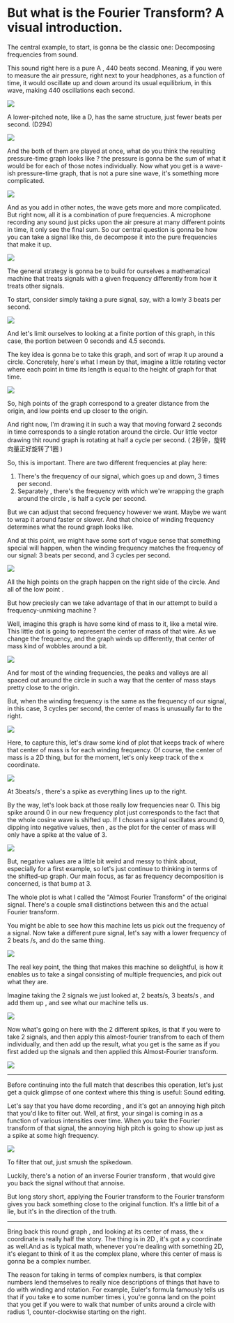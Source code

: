 
# But what is the Fourier Transform? A visual introduction.

The central example, to start, is gonna be the classic one: Decomposing frequencies from sound. 

This sound right here is a pure A , 440 beats second. Meaning, if you were to measure the air pressure, right next to your headphones, as a function of time, it would oscillate up and down around its usual equilibrium, in this wave, making 440 oscillations each second. 

![](../imgs/3b1b_expos_fourier.png)

A lower-pitched note, like a D, has the same structure, just fewer beats per second. (D294)

![](../imgs/3b1b_expos_fourier_1.png)

And the both of them are played at once, what do you think the resulting pressure-time graph looks like ?  the pressure is gonna be the sum of what it would be for each of those notes individually.  Now what you get is a wave-ish pressure-time graph, that is not a pure sine wave, it's something more complicated.

![](../imgs/3b1b_expos_fourier_2.png)

And as you add in other notes, the wave gets more and more complicated. But right now, all it is a combination of pure frequencies.  A microphone recording any sound just picks upon the air presure at many different points in time, it only see the final sum.  So our central question is gonna be how you can take a signal like this, de decompose it into the pure frequencies that make it up.

![](../imgs/3b1b_sound_decompose.png)

The general strategy is gonna be to build for ourselves a mathematical machine that treats signals with a given frequency differently from how it treats other signals. 

To start, consider simply taking a pure signal, say, with a lowly 3 beats per second. 

![](../imgs/3b1b_fourier_200.png)

And let's limit ourselves to looking at a finite portion of this graph, in this case, the portion between 0 seconds and 4.5 seconds.

The key idea is gonna be to take this graph, and sort of wrap it up around a circle. Concretely, here's what I mean by that, imagine a little rotating vector where each point in time its length is equal to the height of graph for that time. 

![](../imgs/3b1b_fourier_201.png)

So, high points of the graph correspond to a greater distance from the origin, and low points end up closer to the origin.

And right now, I'm drawing it in such a way that moving forward 2 seconds in time corresponds to a single rotation around the circle. Our little vector drawing thit round graph is rotating at half a cycle per second. ( 2秒钟，旋转向量正好旋转了1圈 ) 

So, this is important. There are two different frequencies at play here:  

 1. There's the frequency of our signal, which goes up and down, 3 times per second. 
 2. Separately , there's the frequency with which we're wrapping the graph around the circle , is half a cycle per second. 

But we can adjust that second frequency however we want. Maybe we want to wrap it around faster or slower.  And that choice of winding frequency determines what the round graph looks like. 

And at this point, we might have some sort of vague sense that something special will happen, when the winding frequency matches the frequency of our signal: 3 beats per second,  and  3 cycles per second. 

![](../imgs/3b1b_fourier_202.png)

All the high points on the graph happen on the right side of the circle.  And all of the low point .

But how preciesly can we take advantage of that in our attempt to build a frequency-unmixing machine ?

Well, imagine this graph is have some kind of mass to it, like a metal wire. This little dot is going to represent the center of mass of that wire. As we change the frequency, and the graph winds up differently, that center of mass kind of wobbles around a bit.

![](../imgs/3b1b_fourier_203.png)

And for most of the winding frequencies, the peaks and valleys are all spaced out around the circle in such a way that the center of mass stays pretty close to the origin. 

But, when the winding frequency is the same as the frequency of our signal, in this case, 3 cycles per second, the center of mass is unusually far to the right. 

![](../imgs/3b1b_fourier_204.png)

Here, to capture this, let's draw some kind of plot that keeps track of where that center of mass is for each winding frequency. Of course, the center of mass is a 2D thing, but for the moment, let's only keep track of the x coordinate. 

![](../imgs/3b1b_fourier_205.png)

At 3beats/s , there's a spike as everything lines up to the right. 

By the way, let's look back at those really low frequencies near 0. This big spike around 0 in our new frequency plot just corresponds to the fact that the whole cosine wave is shifted up. If I chosen a signal oscillates around 0, dipping into negative values, then , as the plot for the center of mass will only have a spike at the value of 3. 

![](../imgs/3b1b_fourier_206.png)

But, negative values are a little bit weird and messy to think about, especially for a first example, so let's just continue to thinking in terms of the shifted-up graph. Our main focus, as far as frequency decomposition is concerned,  is that bump at 3. 

The whole plot is what I called the "Almost Fourier Transform" of the original signal.  There's a couple small distinctions between this and the actual Fourier transform. 

You might be able to see how this machine lets us pick out the frequency of a signal.  Now take a different pure signal, let's say with a lower frequency of 2 beats /s, and do the same thing. 

![](../imgs/3b1b_fourier_207.png)

The real key point, the thing that makes this machine so delightful, is how it enables us to take a singal consisting of multiple frequencies, and pick out what they are. 

Imagine taking the 2 signals we just looked at, 2 beats/s, 3 beats/s , and add them up , and see what our machine tells us.

![](../imgs/3b1b_fourier_208.png)

Now what's going on here with the 2 different spikes, is that if you were to take 2 signals, and then apply this almost-fourier transfrom to each of them individually, and then add up the result, what you get is the same as if you first added up the signals and then applied this Almost-Fourier transform.

![](../imgs/3b1b_fourier_209.png)

---

Before continuing into the full match that describes this operation, let's just get a quick glimpse of one context where this thing is useful: Sound editing. 

Let's say that you have dome recording , and it's got an annoying high pitch that you'd like to filter out. Well, at first, your singal is coming in as a function of various intensities over time. When you take the Fourier transform of that signal, the annoying high pitch is going to show up just as a spike at some high frequency. 

![](../imgs/3b1b_fourier_210.png)

To filter that out, just smush the spikedown. 

Luckily, there's a notion of an inverse Fourier transform , that would give you back the signal without that annoise.

But long story short, applying the Fourier transform to the Fourier transform gives you back something close to the original function. It's a little bit of a lie, but it's in the direction of the truth. 

---

Bring back this round graph , and looking at its center of mass, the x coordinate is really half the story. The thing is in 2D , it's got a y coordinate as well.And as is typical math, whenever you're dealing with something 2D, it's elegant to think of it as the complex plane, where this center of mass is gonna be a complex number. 

The reason for taking in terms of complex numbers, is that complex numbers lend themselves to really nice descriptions of things that have to do with winding and rotation. For example, Euler's formula famously tells us that if you take e to some number times i, you're gonna land on the point that you get if you were to walk that number of units around a circle with radius 1, counter-clockwise starting on the right. 











